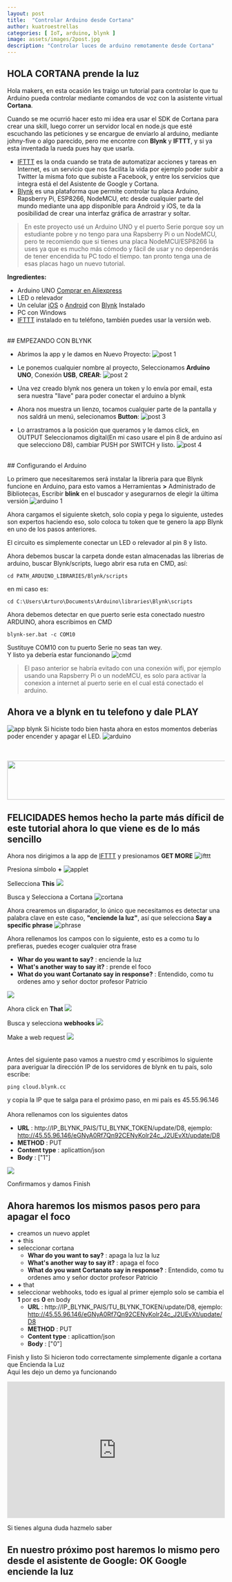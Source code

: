 ```yaml
---
layout: post
title:  "Controlar Arduino desde Cortana"
author: kuatroestrellas
categories: [ IoT, arduino, blynk ]
image: assets/images/2post.jpg
description: "Controlar luces de arduino remotamente desde Cortana"
---
```

## HOLA CORTANA prende la luz  

Hola makers, en esta ocasión les traigo un tutorial para controlar lo que tu Arduino pueda controlar mediante comandos de voz con la asistente virtual **Cortana**. 

Cuando se me ocurrió hacer esto mi idea era usar el SDK de Cortana para crear una skill, luego correr un servidor local en node.js que esté escuchando las peticiones y se encargue de enviarlo al arduino, mediante johny-five o algo parecido, pero me encontre con **Blynk** y **IFTTT**, y si ya esta inventada la rueda pues hay que usarla. 

- [IFTTT](https://ifttt.com/) es la onda cuando se trata de automatizar acciones y tareas en Internet, es un servicio que nos facilita la vida por ejemplo poder subir a Twitter la misma foto que subiste a Facebook, y entre los servicios que integra está el del Asistente de Google y Cortana.  
- [Blynk](https://blynk.io/) es una plataforma que permite controlar tu placa Arduino, Rapsberry Pi, ESP8266, NodeMCU, etc desde cualquier parte del mundo mediante una app disponible para Android y iOS, te da la posibilidad de crear una interfaz gráfica de arrastrar y soltar.  

>En este proyecto usé un Arduino UNO y el puerto Serie porque soy un estudiante pobre y no tengo para una Rapsberry Pi o un NodeMCU, pero te recomiendo que si tienes una placa NodeMCU/ESP8266 la uses ya que es mucho más cómodo y fácil de usar y no dependerás de tener encendida tu PC todo el tiempo. tan pronto tenga una de esas placas hago un nuevo tutorial.

**Ingredientes:**
- Arduino UNO <icon class="fa fa-buy"></icon><a href="https://s.click.aliexpress.com/e/_dSAL5cl" target="_parent">Comprar en Aliexpress<icon class="fa fa-shopping-cart"></icon></a>
- LED o relevador
- Un celular [iOS](https://itunes.apple.com/us/app/blynk-iot-for-arduino-esp32/id808760481?mt=8) o [Android](https://play.google.com/store/apps/details?id=cc.blynk&hl=en_US) con [Blynk](https://blynk.io/) Instalado
- PC con Windows 
- [IFTTT](https://ifttt.com/) instalado en tu teléfono, también puedes usar la versión web.

<br>
## EMPEZANDO CON BLYNK

- Abrimos la app y le damos en Nuevo Proyecto:
![post 1](https://i.imgur.com/Ft2KRAs.png)


- Le ponemos cualquier nombre al proyecto, Seleccionamos **Arduino UNO**, Conexión **USB**, **CREAR**:
![post 2](https://i.imgur.com/QMZbWJv.png)

- Una vez creado blynk nos genera un token y lo envía por email, esta sera nuestra "llave" para poder conectar el arduino a blynk


- Ahora nos muestra un lienzo, tocamos cualquier parte de la pantalla y nos saldrá un menú, selecionamos **Button**:
![post 3](https://i.imgur.com/6iJoJwh.png)


- Lo arrastramos a la posición que queramos y le damos click, en OUTPUT Seleccionamos digital(En mi caso usare el pin 8 de arduino así que selecciono D8), cambiar PUSH por SWITCH y listo.
![post 4](https://i.imgur.com/QBwNhLT.png)
<!--<img src="https://i.imgur.com/QBwNhLT.png" width="65%" heigth="65%">-->

<br>
## Configurando el Arduino

Lo primero que necesitaremos será instalar la libreria para que Blynk funcione en Arduino, para esto vamos a Herramientas **>** Administrado de Bibliotecas, Escribir **blink** en el buscador y asegurarnos de elegir la última versión
![arduino 1](https://i.imgur.com/vgSDQtj.png)

Ahora cargamos el siguiente sketch, solo copia y pega lo siguiente, ustedes son expertos haciendo eso, solo coloca tu token que te genero la app Blynk en uno de los pasos anteriores.
<script src="https://gist.github.com/kuatroestrellas/197bfc071fb9c1ffa743447c82431bf6.js"></script>

El circuito es simplemente conectar un LED o relevador al pin 8 y listo.

Ahora debemos buscar la carpeta donde estan almacenadas las librerias de arduino, buscar Blynk/scripts, luego abrir esa ruta en CMD, así:
```
cd PATH_ARDUINO_LIBRARIES/Blynk/scripts
```
en mi caso es:
```
cd C:\Users\Arturo\Documents\Arduino\libraries\Blynk\scripts
```
Ahora debemos detectar en que puerto serie esta conectado nuestro ARDUINO, ahora escribimos en CMD
```
blynk-ser.bat -c COM10
```
Sustituye COM10 con tu puerto Serie no seas tan wey.  
Y listo ya debería estar funcionando
![cmd](https://i.imgur.com/6vMGeH1.jpg)
> El paso anterior se habría evitado con una conexión wifi, por ejemplo usando una Rapsberry Pi o un nodeMCU, es solo para activar la conexion a internet al puerto serie en el cual está conectado el arduino.

## Ahora ve a blynk en tu telefono y dale PLAY
![app blynk](https://i.imgur.com/xi4DcRq.png)
Si hiciste todo bien hasta ahora
en estos momentos deberías poder encender y apagar el LED.
![arduino](https://i.imgur.com/7NtJuql.jpg)

<br><br>
<a href="https://s.click.aliexpress.com/e/_dV13flB?bz=725*90" target="_parent"><img width="725" height="90" src="//ae01.alicdn.com/kf/He7c2914340344500beb9908b8e408559a.png"/></a>
<br>
## FELICIDADES hemos hecho la parte más díficil de este tutorial ahora lo que viene es de lo más sencillo

Ahora nos dirigimos a la app de [IFTTT](https://ifttt.com/) y presionamos **GET MORE**
![ifttt](https://i.imgur.com/41hYqzv.png)

Presiona símbolo **+**
![applet](https://i.imgur.com/m92BLe2.png)

Sellecciona **This**
![](https://i.imgur.com/TxP1ets.png)

Busca y Selecciona a Cortana
![cortana](https://i.imgur.com/tzEFqtz.png)

Ahora crearemos un disparador, lo único que necesitamos es detectar una palabra clave en este caso, **"enciende la luz"**, así que selecciona **Say a specific phrase** 
![phrase](https://i.imgur.com/3DJbFlf.png)

Ahora rellenamos los campos con lo siguiente, esto es a como tu lo prefieras, puedes ecoger cualquier otra frase
- **Whar do you want to say?** : enciende la luz
- **What's another way to say it?** : prende el foco
- **What do you want Cortanato say in response?** : Entendido, como tu ordenes amo y señor doctor profesor Patricio

![](https://i.imgur.com/RGkIooH.png)

Ahora click en **That**
![](https://i.imgur.com/ze8s8QW.png)

Busca y selecciona **webhooks**
![](https://i.imgur.com/jgjrDaH.png)

Make a web request
![](https://i.imgur.com/SwYTsr3.png)
<br><br>  
Antes del siguiente paso vamos a nuestro cmd y escribimos lo siguiente para averiguar la dirección IP de los servidores de blynk en tu país, solo escribe:
```
ping cloud.blynk.cc 
```
y copia la IP que te salga para el próximo paso, en mi país es 45.55.96.146
<br><br>
Ahora rellenamos con los siguientes datos
- **URL** : http://IP_BLYNK_PAIS/TU_BLYNK_TOKEN/update/D8, ejemplo: http://45.55.96.146/eGNyA0Rf7Qn92CENyKolr24c_J2UEvXt/update/D8
- **METHOD** : PUT
- **Content type** : aplicattion/json
- **Body** : ["1"]

![](https://i.imgur.com/dw2EToa.png)
  
Confirmamos y damos Finish

## Ahora haremos los mismos pasos pero para apagar el foco

- creamos un nuevo applet
- **+** this
- seleccionar cortana
  - **Whar do you want to say?** : apaga la luz la luz
  - **What's another way to say it?** : apaga el foco
  - **What do you want Cortanato say in response?** : Entendido, como tu ordenes amo y señor doctor profesor Patricio
- **+** that
- seleccionar webhooks, todo es igual al primer ejemplo solo se cambia el **1** por es **0** en body
  - **URL** : http://IP_BLYNK_PAIS/TU_BLYNK_TOKEN/update/D8, ejemplo: http://45.55.96.146/eGNyA0Rf7Qn92CENyKolr24c_J2UEvXt/update/D8
  - **METHOD** : PUT
  - **Content type** : aplicattion/json
  - **Body** : ["0"]

Finish y listo
Si hicieron todo correctamente simplemente diganle a cortana que Encienda la Luz  
Aqui les dejo un demo ya funcionando
<p><iframe style="width:100%;" height="315" src="https://www.youtube.com/embed/aeIdE9sBKDo?rel=0&amp;showinfo=0" frameborder="0" allowfullscreen></iframe></p>

Si tienes alguna duda hazmelo saber

## En nuestro próximo post haremos lo mismo pero desde el asistente de Google: OK Google enciende la luz